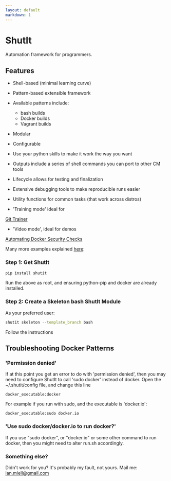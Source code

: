```yaml
---
layout: default
markdown: 1
---
```

# ShutIt #

Automation framework for programmers.

## Features ##

 - Shell-based (minimal learning curve)
 - Pattern-based extensible framework
 - Available patterns include:
   - bash builds
   - Docker builds
   - Vagrant builds
 - Modular
 - Configurable
 - Use your python skills to make it work the way you want
 - Outputs include a series of shell commands you can port to other CM tools
 - Lifecycle allows for testing and finalization
 - Extensive debugging tools to make reproducible runs easier
 - Utility functions for common tasks (that work across distros)

 - 'Training mode' ideal for 

[Git Trainer](https://asciinema.org/a/32807?t=70)

 - 'Video mode', ideal for demos

[Automating Docker Security Checks](https://asciinema.org/a/32001?t=120)

Many more examples explained [here](https://zwischenzugs.wordpress.com):



### Step 1: Get ShutIt ###

```sh
pip install shutit
```

Run the above as root, and ensuring python-pip and docker are already installed.


### Step 2: Create a Skeleton bash ShutIt Module ###

As your preferred user:

```sh
shutit skeleton --template_branch bash
```

Follow the instructions



## Troubleshooting Docker Patterns ##

### 'Permission denied' ###

If at this point you get an error to do with 'permission denied', then you may
need to configure ShutIt to call 'sudo docker' instead of docker. Open the
~/.shutit/config file, and change this line

```
docker_executable:docker
```

For example if you run with sudo, and the executable is 'docker.io':

```
docker_executable:sudo docker.io
```


### 'Use sudo docker/docker.io to run docker?' ###

If you use "sudo docker", or "docker.io" or some other command to run docker,
then you might need to alter run.sh accordingly.



### Something else? ###

Didn't work for you? It's probably my fault, not yours. Mail me: ian.miell@gmail.com
